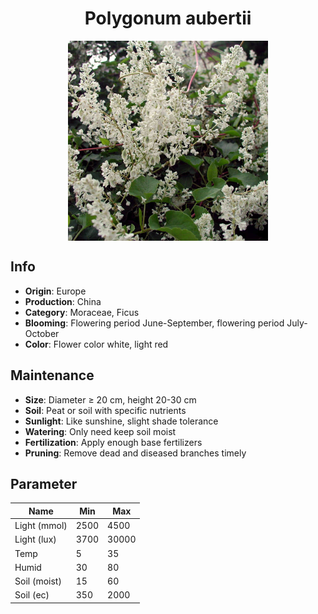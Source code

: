 <h1 align='center'>Polygonum aubertii</h1>
<p align="center">
    <img 
        align='center'
        width='320'
        src="../images/polygonum aubertii.png" 
        alt='Polygonum aubertii' />
</p>

## Info

 - **Origin**: Europe
 - **Production**: China
 - **Category**: Moraceae, Ficus
 - **Blooming**: Flowering period June-September, flowering period July-October
 - **Color**: Flower color white, light red

## Maintenance

 - **Size**: Diameter ≥ 20 cm, height 20-30 cm
 - **Soil**: Peat or soil with specific nutrients
 - **Sunlight**: Like sunshine, slight shade tolerance
 - **Watering**: Only need keep soil moist
 - **Fertilization**: Apply enough base fertilizers
 - **Pruning**: Remove dead and diseased branches timely

## Parameter

| Name         | Min  | Max   |
|--------------|------|-------|
| Light (mmol) | 2500 | 4500  |
| Light (lux)  | 3700 | 30000 |
| Temp         | 5    | 35    |
| Humid        | 30   | 80    |
| Soil (moist) | 15   | 60    |
| Soil (ec)    | 350  | 2000  |